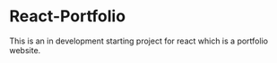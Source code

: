 # React-Portfolio
This is an in development starting project for react which is a portfolio website.

